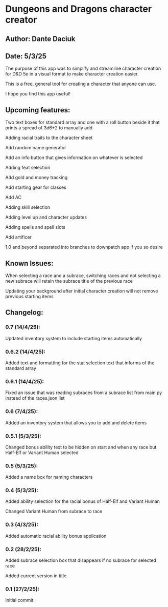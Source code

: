 # Dungeons and Dragons character creator

## Author: Dante Daciuk

## Date: 5/3/25 

The purpose of this app was to simplify and streamline character creation for D&D 5e in a visual format to make character creation easier.

This is a free, general tool for creating a character that anyone can use. 

I hope you find this app useful!

[If you encounter any bugs, issues, or have an inquiry feel free to contact me at: dantedaciuk555@gmail.com]: #

[The above text needs to be commented out for full release and this text needs to be deleted on full release]: #

## Upcoming features:
Two text boxes for standard array and one with a roll button beside it that prints a spread of 3d6+2 to manually add

Adding racial traits to the character sheet

Add random name generator

Add an info button that gives information on whatever is selected

Adding feat selection

Add gold and money tracking

Add starting gear for classes

Add AC

Adding skill selection

Adding level up and character updates

Adding spells and spell slots

Add artificer 

1.0 and beyond separated into branches to downpatch app if you so desire

## Known Issues:
When selecting a race and a subrace, switching races and not selecting a new subrace will retain the subrace title of the previous race 

Updating your background after initial character creation will not remove previous starting items

## Changelog:

### 0.7 (14/4/25):
Updated inventory system to include starting items automatically

### 0.6.2 (14/4/25):
Added text and formatting for the stat selection text that informs of the standard array

### 0.6.1 (14/4/25):
Fixed an issue that was reading subraces from a subrace list from main.py instead of the races.json list

### 0.6 (7/4/25):
Added an inventory system that allows you to add and delete items

### 0.5.1 (5/3/25):
Changed bonus ability text to be hidden on start and when any race but Half-Elf or Variant Human selected

### 0.5 (5/3/25):
Added a name box for naming characters

### 0.4 (5/3/25):
Added ability selection for the racial bonus of Half-Elf and Variant Human

Changed Variant Human from subrace to race 

### 0.3 (4/3/25):
Added automatic racial ability bonus application

### 0.2 (28/2/25): 
Added subrace selection box that disappears if no subrace for selected race

Added current version in title

### 0.1 (27/2/25): 
Initial commit